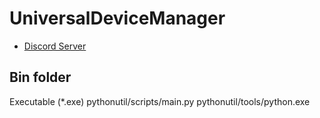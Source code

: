 # UniversalDeviceManager

* [Discord Server](https://discord.gg/eQXvPej8Ms)

## Bin folder
Executable (*.exe)
pythonutil/scripts/main.py
pythonutil/tools/python.exe